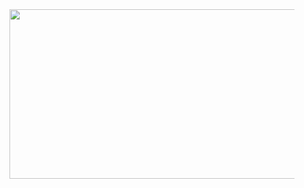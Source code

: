 <div align="center">
  <img src="https://www.google.com/url?sa=i&url=https%3A%2F%2Ftenor.com%2Fview%2Faxxturel-jewelxxet-islurwhenitalk-gif-21413937&psig=AOvVaw2gvPF-mxVGMIyBxFNGCx2U&ust=1673552034992000&source=images&cd=vfe&ved=0CA4QjRxqFwoTCLiu86ahwPwCFQAAAAAdAAAAABAD" width="600" height="300"/>
</div>
